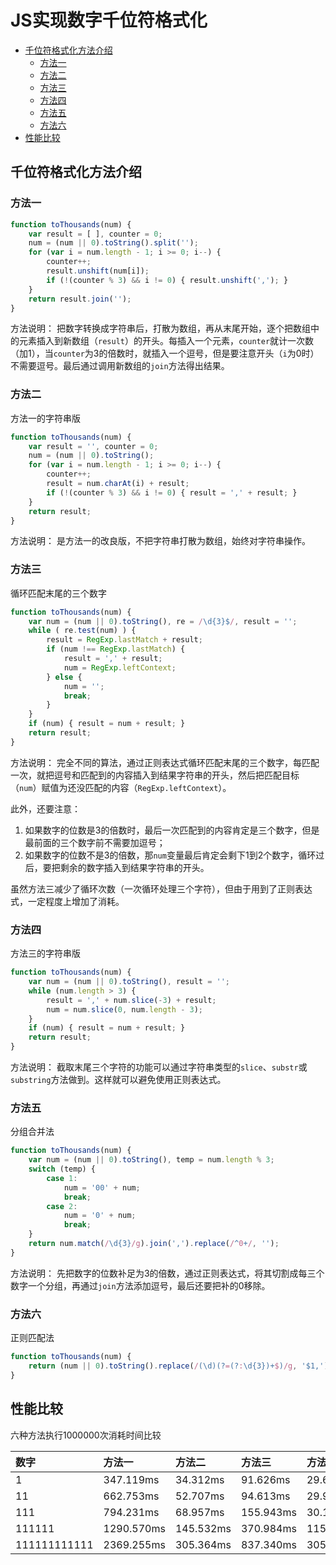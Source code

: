 # JS实现数字千位符格式化

- [千位符格式化方法介绍](#千位符格式化方法介绍)
  - [方法一](#方法一)
  - [方法二](#方法二)
  - [方法三](#方法三)
  - [方法四](#方法四)
  - [方法五](#方法五)
  - [方法六](#方法六)
- [性能比较](#性能比较)

## 千位符格式化方法介绍

### 方法一

``` javascript
function toThousands(num) {
    var result = [ ], counter = 0;
    num = (num || 0).toString().split('');
    for (var i = num.length - 1; i >= 0; i--) {
        counter++;
        result.unshift(num[i]);
        if (!(counter % 3) && i != 0) { result.unshift(','); }
    }
    return result.join('');
}
```

方法说明：
把数字转换成字符串后，打散为数组，再从末尾开始，逐个把数组中的元素插入到新数组（`result`）的开头。每插入一个元素，`counter`就计一次数（加1），当`counter`为3的倍数时，就插入一个逗号，但是要注意开头（`i`为0时）不需要逗号。最后通过调用新数组的`join`方法得出结果。

### 方法二

方法一的字符串版

``` javascript
function toThousands(num) {
    var result = '', counter = 0;
    num = (num || 0).toString();
    for (var i = num.length - 1; i >= 0; i--) {
        counter++;
        result = num.charAt(i) + result;
        if (!(counter % 3) && i != 0) { result = ',' + result; }
    }
    return result;
}
```

方法说明：
是方法一的改良版，不把字符串打散为数组，始终对字符串操作。

### 方法三

循环匹配末尾的三个数字

``` javascript
function toThousands(num) {
    var num = (num || 0).toString(), re = /\d{3}$/, result = '';
    while ( re.test(num) ) {
        result = RegExp.lastMatch + result;
        if (num !== RegExp.lastMatch) {
            result = ',' + result;
            num = RegExp.leftContext;
        } else {
            num = '';
            break;
        }
    }
    if (num) { result = num + result; }
    return result;
}
```

方法说明：
完全不同的算法，通过正则表达式循环匹配末尾的三个数字，每匹配一次，就把逗号和匹配到的内容插入到结果字符串的开头，然后把匹配目标（`num`）赋值为还没匹配的内容（`RegExp.leftContext`）。

此外，还要注意：

1. 如果数字的位数是3的倍数时，最后一次匹配到的内容肯定是三个数字，但是最前面的三个数字前不需要加逗号；
2. 如果数字的位数不是3的倍数，那`num`变量最后肯定会剩下1到2个数字，循环过后，要把剩余的数字插入到结果字符串的开头。

虽然方法三减少了循环次数（一次循环处理三个字符），但由于用到了正则表达式，一定程度上增加了消耗。

### 方法四

方法三的字符串版

``` javascript
function toThousands(num) {
    var num = (num || 0).toString(), result = '';
    while (num.length > 3) {
        result = ',' + num.slice(-3) + result;
        num = num.slice(0, num.length - 3);
    }
    if (num) { result = num + result; }
    return result;
}
```

方法说明：
截取末尾三个字符的功能可以通过字符串类型的`slice`、`substr`或`substring`方法做到。这样就可以避免使用正则表达式。

### 方法五

分组合并法

``` javascript
function toThousands(num) {
    var num = (num || 0).toString(), temp = num.length % 3;
    switch (temp) {
        case 1:
            num = '00' + num;
            break;
        case 2:
            num = '0' + num;
            break;
    }
    return num.match(/\d{3}/g).join(',').replace(/^0+/, '');
}
```

方法说明：
先把数字的位数补足为3的倍数，通过正则表达式，将其切割成每三个数字一个分组，再通过`join`方法添加逗号，最后还要把补的0移除。

### 方法六

正则匹配法

``` javascript
function toThousands(num) {
    return (num || 0).toString().replace(/(\d)(?=(?:\d{3})+$)/g, '$1,');
}
```

## 性能比较

六种方法执行1000000次消耗时间比较

|数字|方法一|方法二|方法三|方法四|方法五|方法六|
|:--|:--|:--|:--|:--|:--|:--|
|1|347.119ms|34.312ms|91.626ms|29.645ms|624.654ms|263.790ms|
|11|662.753ms|52.707ms|94.613ms|29.914ms|621.511ms|265.505ms|
|111|794.231ms|68.957ms|155.943ms|30.110ms|512.239ms|267.307ms|
|111111|1290.570ms|145.532ms|370.984ms|115.306ms|850.664ms|491.625ms|
|111111111111|2369.255ms|305.364ms|837.340ms|305.350ms|1151.305ms|805.528ms|
